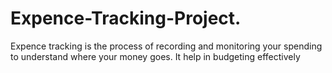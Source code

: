 # Expence-Tracking-Project.
Expence tracking is the process of recording and monitoring your spending  to understand where your money goes. It help in budgeting effectively
